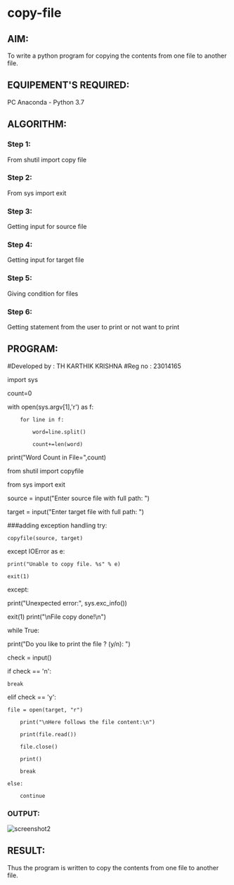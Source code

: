 # copy-file
## AIM:
To write a python program for copying the contents from one file to another file.
## EQUIPEMENT'S REQUIRED: 
PC
Anaconda - Python 3.7
## ALGORITHM: 
### Step 1:
From shutil import copy file


### Step 2: 
From sys import exit 
### Step 3: 
Getting input for source file


### Step 4:  
Getting input for target file


### Step 5: 

Giving condition for files


### Step 6: 
Getting statement from the user to print or not want to print


## PROGRAM:
#Developed by : TH KARTHIK KRISHNA 
#Reg no : 23014165

import sys

count=0

with open(sys.argv[1],'r') as f:
```
    for line in f:
    
        word=line.split()
        
        count+=len(word)
```
print("Word Count in File=",count)

from shutil import copyfile

from sys import exit

source = input("Enter source file with full path: ")

target = input("Enter target file with full path: ")

###adding exception handling
try:
```
copyfile(source, target)
```
except IOError as e:
```
print("Unable to copy file. %s" % e)

exit(1)

```
except:

print("Unexpected error:", sys.exc_info())

exit(1)
print("\nFile copy done!\n")

while True:

print("Do you like to print the file ? (y/n): ")

check = input()

if check == 'n':

    break

elif check == 'y':

    file = open(target, "r")
```    
    print("\nHere follows the file content:\n")
    
    print(file.read())
    
    file.close()
    
    print()
    
    break

else:
   
    continue
```


### OUTPUT:
![screenshot2](https://github.com/anushanirudh/copy-file/assets/151725737/071b7a3c-6c35-4948-8322-08df792d04ed)



## RESULT:
Thus the program is written to copy the contents from one file to another file.
